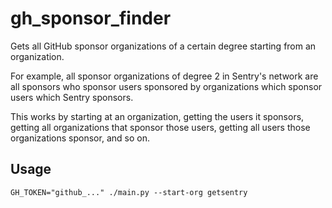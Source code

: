 <!--
© 2024 Vlad-Stefan Harbuz <vlad@vladh.net>

SPDX-License-Identifier: CC-BY-SA-4.0
-->

# gh_sponsor_finder

Gets all GitHub sponsor organizations of a certain degree starting from an
organization.

For example, all sponsor organizations of degree 2 in Sentry's network are all
sponsors who sponsor users sponsored by organizations which sponsor users which
Sentry sponsors.

This works by starting at an organization, getting the users it sponsors,
getting all organizations that sponsor those users, getting all users those
organizations sponsor, and so on.

## Usage

```
GH_TOKEN="github_..." ./main.py --start-org getsentry
```
